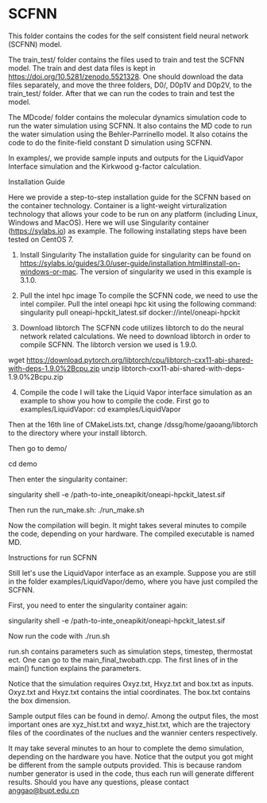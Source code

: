# SCFNN
This folder contains the codes for the self consistent field neural network (SCFNN) model. 

The train_test/ folder contains the files used to train and test the SCFNN model. The train and dest data files is kept in https://doi.org/10.5281/zenodo.5521328. One should download the data files separately, and move the three folders, D0/, D0p1V and D0p2V, to the train_test/ folder. After that we can run the codes to train and test the model.

The MDcode/ folder contains the molecular dynamics simulation code to run the water simulation using SCFNN. It also contains the MD code to run the water simulation using the Behler-Parrinello model. It also cotains the code to do the finite-field constant D simulation using SCFNN. 

In examples/, we provide sample inputs and outputs for the LiquidVapor Interface simulation and the Kirkwood g-factor calculation.

Installation Guide

Here we provide a step-to-step installation guide for the SCFNN based on the container technology. Container is a light-weight virturalization technology that allows your code to be run on any platform (including Linux, Windows and MacOS). Here we will use Singularity container (https://sylabs.io) as example. The following installating steps have been tested on CentOS 7.

1. Install Singularity
The installation guide for singularity can be found on https://sylabs.io/guides/3.0/user-guide/installation.html#install-on-windows-or-mac. The version of singularity we used in this example is 3.1.0.

2. Pull the intel hpc image
To compile the SCFNN code, we need to use the intel compiler. Pull the intel oneapi hpc kit using the following command:
singularity pull oneapi-hpckit_latest.sif docker://intel/oneapi-hpckit 

3. Download libtorch
The SCFNN code utilizes libtorch to do the neural network related calculations. We need to download libtorch in order to compile SCFNN. The libtorch version we used is 1.9.0.
 
wget https://download.pytorch.org/libtorch/cpu/libtorch-cxx11-abi-shared-with-deps-1.9.0%2Bcpu.zip
unzip libtorch-cxx11-abi-shared-with-deps-1.9.0%2Bcpu.zip 

4. Compile the code
I will take the Liquid Vapor interface simulation as an example to show you how to compile the code.
First go to examples/LiquidVapor:
cd examples/LiquidVapor

Then at the 16th line of CMakeLists.txt, change /dssg/home/gaoang/libtorch to the directory where your install libtorch.

Then go to demo/

cd demo

Then enter the singularity container:

singularity shell -e /path-to-inte_oneapikit/oneapi-hpckit_latest.sif

Then run the run_make.sh:
./run_make.sh

Now the compilation will begin. It might takes several minutes to compile the code, depending on your hardware. The compiled executable is named MD.

Instructions for run SCFNN

Still let's use the LiquidVapor interface as an example. Suppose you are still in the folder examples/LiquidVapor/demo, where you have just compiled the SCFNN. 

First, you need to enter the singularity container again:

singularity shell -e /path-to-inte_oneapikit/oneapi-hpckit_latest.sif

Now run the code with
./run.sh

run.sh contains parameters such as simulation steps, timestep, thermostat ect. One can go to the main_final_twobath.cpp. The first lines of in the main() function explains the parameters.

Notice that the simulation requires Oxyz.txt, Hxyz.txt and box.txt as inputs. Oxyz.txt and Hxyz.txt contains the intial coordinates. The box.txt contains the box dimension.

Sample output files can be found in demo/. Among the output files, the most important ones are xyz_hist.txt and wxyz_hist.txt, which are the trajectory files of the coordinates of the nuclues and the wannier centers respectively. 

It may take several minutes to an hour to complete the demo simulation, depending on the hardware you have. Notice that the output you got might be different from the sample outputs provided. This is because random number generator is used in the code, thus each run will generate different results.
Should you have any questions, please contact anggao@bupt.edu.cn
